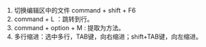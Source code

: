 1. 切换编辑区中的文件 command + shift + F6
2. command + L ：跳转到行。
3. command + option + M : 提取为方法。
4. 多行缩进：选中多行，TAB键，向右缩进；shift+TAB键，向左缩进。
